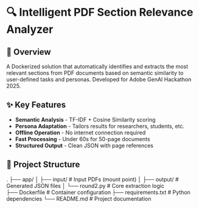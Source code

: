 # 🔍 Intelligent PDF Section Relevance Analyzer


## 🌟 Overview
A Dockerized solution that automatically identifies and extracts the most relevant sections from PDF documents based on semantic similarity 
to user-defined tasks and personas. Developed for Adobe GenAI Hackathon 2025.

## ✨ Key Features
- **Semantic Analysis** - TF-IDF + Cosine Similarity scoring
- **Persona Adaptation** - Tailors results for researchers, students, etc.
- **Offline Operation** - No internet connection required
- **Fast Processing** - Under 60s for 50-page documents
- **Structured Output** - Clean JSON with page references

## 📂 Project Structure
.
├── app/
│   ├── input/          # Input PDFs (mount point)
│   ├── output/         # Generated JSON files
│   └── round2.py         # Core extraction logic           
├── Dockerfile          # Container configuration
├── requirements.txt    # Python dependencies
└── README.md           # Project documentation
